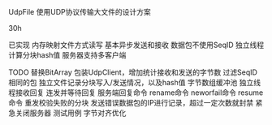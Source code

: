 UdpFile
使用UDP协议传输大文件的设计方案

30h

已实现
内存映射文件方式读写
基本异步发送和接收
数据包不使用SeqID
独立线程计算分块hash值
服务器支持多客户端

TODO
替换BitArray
包装UdpClient，增加统计接收和发送的字节数
过滤SeqID相同的包
独立文件记录分块写入/发送情况，以及hash值
字节数组缓冲池
独立线程接收回复
连发并等待回复
服务端回复命令
rename命令
neworfail命令
resume命令
重发校验失败的分块
发送错误数据包的IP进行记录，超过一定次数就封禁
紧急关闭服务器
测试用例
字节对齐优化